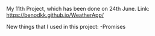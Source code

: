My 11th Project, which has been done on 24th June. 
Link: https://benodkk.github.io/WeatherApp/

New things that I used in this project: -Promises
